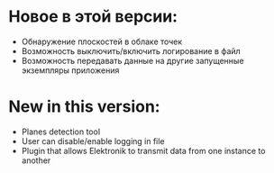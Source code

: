 # Новое в этой версии:
- Обнаружение плоскостей в облаке точек
- Возможность выключить/включить логирование в файл
- Возможность передавать данные на другие запущенные экземпляры приложения

# New in this version:
- Planes detection tool
- User can disable/enable logging in file
- Plugin that allows Elektronik to transmit data from one instance to another
